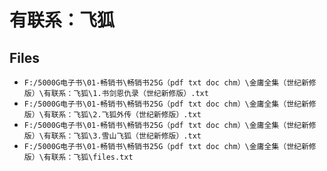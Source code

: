 # 有联系：飞狐

## Files

- `F:/5000G电子书\01-畅销书\畅销书25G（pdf txt doc chm）\金庸全集（世纪新修版）\有联系：飞狐\1.书剑恩仇录（世纪新修版）.txt`
- `F:/5000G电子书\01-畅销书\畅销书25G（pdf txt doc chm）\金庸全集（世纪新修版）\有联系：飞狐\2.飞狐外传（世纪新修版）.txt`
- `F:/5000G电子书\01-畅销书\畅销书25G（pdf txt doc chm）\金庸全集（世纪新修版）\有联系：飞狐\3.雪山飞狐（世纪新修版）.txt`
- `F:/5000G电子书\01-畅销书\畅销书25G（pdf txt doc chm）\金庸全集（世纪新修版）\有联系：飞狐\files.txt`
